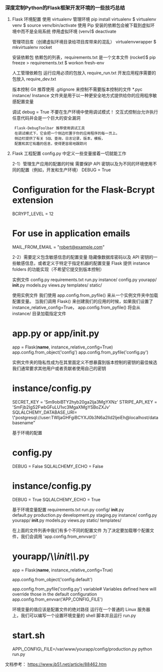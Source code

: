 ### 深度定制Python的Flask框架开发环境的一些技巧总结

1. Flask 环境配置
    使用 virtualenv 管理环境
        pip install virtualenv
        $ virtualenv venv
        $ source venv/bin/activate
        使用 Pip 安装的依赖包会被下载到虚拟环境中而不是全局系统
        停用虚拟环境
        (venv)$ deactivate

    管理项目库（创建虚拟环境目录给项目库带来的混乱）
        virtualenvwrapper
        $ mkvirtualenv rocket

    安装依赖包
        依赖包的列表，requirements.txt 是一个文本文件
        (rocket)$ pip freeze > requirements.txt
        $ workon fresh-env

    人工管理依赖包
        运行应用必须的包放入 require\_run.txt 
        开发应用程序需要的包放入 require\_dev.txt 

    版本控制
        Git
        推荐使用 .gitignore 来控制不需要版本控制的文件
        *.pyc
        instance/
        Instance 文件夹是用于以一种更安全地方式提供给你的应用程序敏感配置变量
    
    调试
        debug = True 不要在生产环境中使用调试模式！
        交互式控制台允许执行任意代码并会是一个巨大的安全漏洞

        Flask-DebugToolbar 推荐使用调试工具
        在调试模式下，它会把一个侧边栏置于你的应用程序的每一页上。
        侧边栏提供了有关 SQL 查询，日志记录，版本，模板，
        配置和其它有趣的信息，使得更容易地跟踪问

2. Flask 工程配置
    config.py 中定义一些变量接着一切就能工作
    
    2-1）管理生产应用的配置的时候
    需要保护 API 密钥以及为不同的环境使用不同的配置（例如，开发和生产环境）
    DEBUG = True 
    # Configuration for the Flask-Bcrypt extension
    BCRYPT_LEVEL = 12 
    # For use in application emails
    MAIL_FROM_EMAIL = "robert@example.com" 

    2-2）需要定义包含敏感信息的配置变量
    隐藏像数据库密码以及 API 密钥的一些敏感信息，或者定义于特定于指定机器的配置变量
    Flask 提供 instance folders 的功能实现（不希望它提交到版本控制）
    
    实例文件
    config.py
    requirements.txt
    run.py
    instance/
        config.py
    yourapp/
        __init__.py
        models.py
        views.py
        templates/
        static/

    使用实例文件
    我们使用 app.config.from_pyfile() 来从一个实例文件夹中加载配置变量。
    当我们调用 Flask() 来创建我们的应用的时候，如果我们设置了 instance_relative_config=True， app.config.from_pyfile() 将会从 instance/ 目录加载指定文件

    # app.py or app/__init__.py
    app = Flask(__name__, instance_relative_config=True)
    app.config.from_object('config')
    app.config.from_pyfile('config.py')

    实例文件夹的隐私性成为在其里面定义不想暴露到版本控制的密钥的最佳候选
    我们通常要求其他用户或者贡献者使用自己的密钥
    # instance/config.py
    SECRET_KEY = 'Sm9obiBTY2hyb20ga2lja3MgYXNz'
    STRIPE_API_KEY = 'SmFjb2IgS2FwbGFuLU1vc3MgaXMgYSBoZXJv'
    SQLALCHEMY_DATABASE_URI= \\"postgresql://user:TWljaGHFgiBCYXJ0b3N6a2lld2ljeiEh@localhost/databasename"

    基于环境的配置
    # config.py
    DEBUG = False
    SQLALCHEMY_ECHO = False
    # instance/config.py
    DEBUG = True
    SQLALCHEMY_ECHO = True

    基于环境变量配置
    requirements.txt
    run.py
    config/
        __init__.py  
        default.py
        production.py
        development.py
        staging.py
    instance/
        config.py
    yourapp/
        __init__.py
        models.py
        views.py
        static/
        templates/
    
    在上面的文件列表中我们有多个不同的配置文件
    为了决定要加载哪个配置文件，我们会调用 'app.config.from_envvar()'
    # yourapp/\\_\\_init\\_\\_.py
    app = Flask(__name__, instance_relative_config=True)
    
    app.config.from_object('config.default')
    
    app.config.from_pyfile('config.py')
    variable# Variables defined here will override those in the default    configuration
    app.config.from_envvar('APP_CONFIG_FILE')

    环境变量的值应该是配置文件的绝对路径
    运行在一个普通的 Linux 服务器上，我们可以编写一个设置环境变量的 shell 脚本并且运行 run.py
    # start.sh
    APP\\_CONFIG\\_FILE=/var/www/yourapp/config/production.py
    python run.py




文档参考： https://www.jb51.net/article/88462.htm